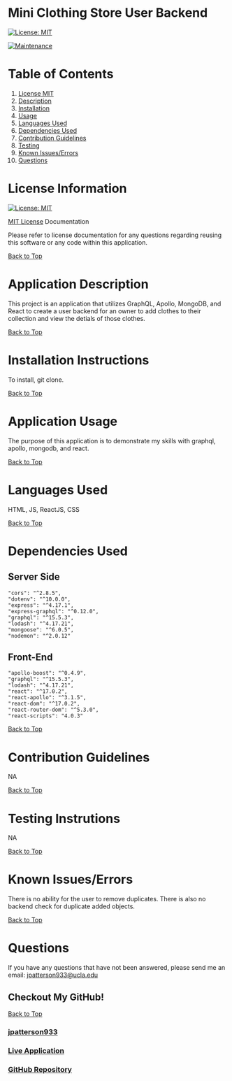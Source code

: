# Mini Clothing Store User Backend

[![License: MIT](https://img.shields.io/badge/License-MIT-yellow.svg)](https://opensource.org/licenses/MIT)

[![Maintenance](https://img.shields.io/badge/Maintained%3F-yes-green.svg)](https://GitHub.com/Naereen/StrapDown.js/graphs/commit-activity)

# Table of Contents
1. [License MIT](#license-information)
2. [Description](#application-description)
3. [Installation](#installation-instructions)
4. [Usage](#application-usage)
5. [Languages Used](#languages-used)
6. [Dependencies Used](#dependencies-used)
7. [Contribution Guidelines](#contribution-guidelines)
8. [Testing](#testing-instrutions)
9. [Known Issues/Errors](#known-issues/errors)
10. [Questions](#questions)

# License Information

[![License: MIT](https://img.shields.io/badge/License-MIT-yellow.svg)](https://opensource.org/licenses/MIT)

[MIT License](https://www.mit.edu/~amini/LICENSE.md) Documentation

Please refer to license documentation for any questions regarding reusing 
this software or any code within this application.

[Back to Top](#table-of-contents)

# Application Description

This project is an application that utilizes GraphQL, Apollo, MongoDB, and React to create a user backend for an owner to add clothes to their collection and view the detials of those clothes.

[Back to Top](#table-of-contents)

# Installation Instructions

To install, git clone.

[Back to Top](#table-of-contents)

# Application Usage

The purpose of this application is to demonstrate my skills with graphql, apollo, mongodb, and react.

[Back to Top](#table-of-contents)

# Languages Used

HTML, JS, ReactJS, CSS

[Back to Top](#table-of-contents)

# Dependencies Used
 ## Server Side
    "cors": "^2.8.5",
    "dotenv": "^10.0.0",
    "express": "^4.17.1",
    "express-graphql": "^0.12.0",
    "graphql": "^15.5.3",
    "lodash": "^4.17.21",
    "mongoose": "^6.0.5",
    "nodemon": "^2.0.12"
 ## Front-End
    "apollo-boost": "^0.4.9",
    "graphql": "^15.5.3",
    "lodash": "^4.17.21",
    "react": "^17.0.2",
    "react-apollo": "^3.1.5",
    "react-dom": "^17.0.2",
    "react-router-dom": "^5.3.0",
    "react-scripts": "4.0.3"

[Back to Top](#table-of-contents)

# Contribution Guidelines

NA

[Back to Top](#table-of-contents)

# Testing Instrutions

NA

[Back to Top](#table-of-contents)

# Known Issues/Errors

There is no ability for the user to remove duplicates. There is also no backend check for duplicate added objects.

[Back to Top](#table-of-contents)

# Questions

If you have any questions that have not been answered, please send me an email: jpatterson933@ucla.edu

## Checkout My GitHub!

[Back to Top](#table-of-contents)

### [jpatterson933](https://github.com/jpatterson933)
### [Live Application](https://github.com/jpatterson933/miniClothingStore-1.0)
### [GitHub Repository](https://github.com/jpatterson933/miniClothingStore-1.0)